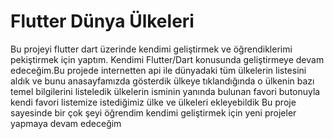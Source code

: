 # Flutter Dünya Ülkeleri 

Bu projeyi flutter dart üzerinde kendimi geliştirmek ve öğrendiklerimi pekiştirmek için yaptım. Kendimi Flutter/Dart konusunda geliştirmeye devam edeceğim.Bu projede internetten api ile dünyadaki tüm ülkelerin listesini aldık ve bunu anasayfamızda gösterdik ülkeye tıklandığında o ülkenin bazı temel bilgilerini listeledik ülkelerin isminin yanında bulunan favori butonuyla kendi favori listemize istediğimiz ülke ve ülkeleri ekleyebildik Bu proje sayesinde bir çok şeyi öğrendim kendimi geliştirmek için yeni projeler yapmaya devam edeceğim


